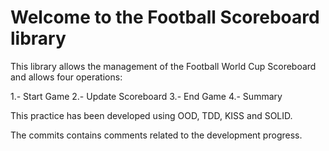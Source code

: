 Welcome to the Football Scoreboard library
==========================================

This library allows the management of the Football World Cup Scoreboard and allows four operations:

1.- Start Game
2.- Update Scoreboard
3.- End Game
4.- Summary

This practice has been developed using OOD, TDD, KISS and SOLID.

The commits contains comments related to the development progress. 
